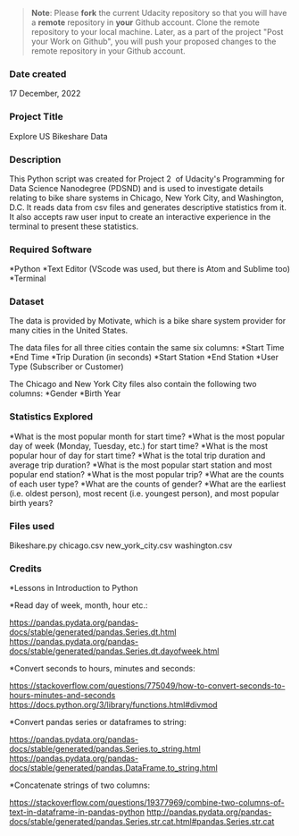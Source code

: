 >**Note**: Please **fork** the current Udacity repository so that you will have a **remote** repository in **your** Github account. Clone the remote repository to your local machine. Later, as a part of the project "Post your Work on Github", you will push your proposed changes to the remote repository in your Github account.

### Date created
17 December, 2022

### Project Title
Explore US Bikeshare Data

### Description
This Python script was created for Project 2  of Udacity's Programming for Data Science Nanodegree (PDSND) and is used to investigate details relating to bike share systems in Chicago, New York City, and Washington, D.C. It reads data from csv files and generates descriptive statistics from it. It also accepts raw user input to create an interactive experience in the terminal to present these statistics.

### Required Software
*Python
*Text Editor (VScode was used, but there is Atom and Sublime too)
*Terminal

### Dataset
The data is provided by Motivate, which is a bike share system provider for many cities in the United States. 

The data files for all three cities contain the same six columns:
*Start Time
*End Time
*Trip Duration (in seconds)
*Start Station
*End Station
*User Type (Subscriber or Customer)

The Chicago and New York City files also contain the following two columns:
*Gender
*Birth Year

### Statistics Explored
*What is the most popular month for start time?
*What is the most popular day of week (Monday, Tuesday, etc.) for start time?
*What is the most popular hour of day for start time?
*What is the total trip duration and average trip duration?
*What is the most popular start station and most popular end station?
*What is the most popular trip?
*What are the counts of each user type?
*What are the counts of gender?
*What are the earliest (i.e. oldest person), most recent (i.e. youngest person), and most popular birth years?

### Files used
Bikeshare.py
chicago.csv
new_york_city.csv
washington.csv

### Credits
*Lessons in Introduction to Python

*Read day of week, month, hour etc.:

https://pandas.pydata.org/pandas-docs/stable/generated/pandas.Series.dt.html
https://pandas.pydata.org/pandas-docs/stable/generated/pandas.Series.dt.dayofweek.html

*Convert seconds to hours, minutes and seconds:

https://stackoverflow.com/questions/775049/how-to-convert-seconds-to-hours-minutes-and-seconds
https://docs.python.org/3/library/functions.html#divmod

*Convert pandas series or dataframes to string:

https://pandas.pydata.org/pandas-docs/stable/generated/pandas.Series.to_string.html
https://pandas.pydata.org/pandas-docs/stable/generated/pandas.DataFrame.to_string.html

*Concatenate strings of two columns:

https://stackoverflow.com/questions/19377969/combine-two-columns-of-text-in-dataframe-in-pandas-python
http://pandas.pydata.org/pandas-docs/stable/generated/pandas.Series.str.cat.html#pandas.Series.str.cat


